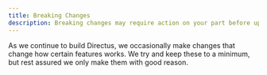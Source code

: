 ```yaml
---
title: Breaking Changes
description: Breaking changes may require action on your part before upgrading.
---
```


As we continue to build Directus, we occasionally make changes that change how certain features works. We try and keep
these to a minimum, but rest assured we only make them with good reason.

<ListChildren />
